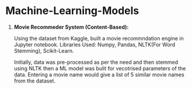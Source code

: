 # Machine-Learning-Models

1. **Movie Recommeder System (Content-Based):**
   
   Using the dataset from Kaggle, built a movie recommndation engine in Jupyter notebook.
   Libraries Used: Numpy, Pandas, NLTK(For Word Stemming), Scikit-Learn.

   Initially, data was pre-processed as per the need and then stemmed using NLTK then a  ML model was bulit for vecotrised parameters of the data. Entering a movie name would give a list of 5 similar movie names from the dataset.

